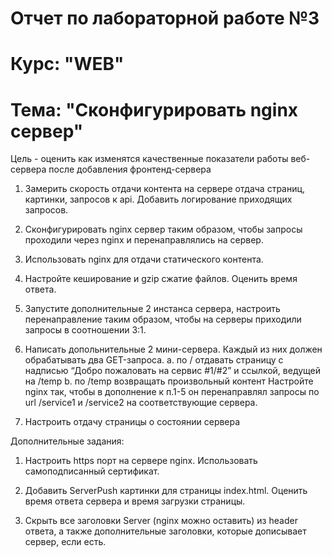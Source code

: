 # Отчет по лабораторной работе №3
# Курс: "WEB"
# Тема: "Сконфигурировать nginx сервер"

Цель - оценить как изменятся качественные показатели работы веб-сервера после добавления фронтенд-сервера

1.	Замерить скорость отдачи контента на сервере отдача страниц, картинки, запросов к api. Добавить логирование приходящих запросов.

2.	Сконфигурировать nginx сервер таким образом, чтобы запросы проходили через nginx и перенаправлялись на сервер.

3.	Использовать nginx для отдачи статического контента.

4.	Настройте кеширование и gzip сжатие файлов. Оценить время ответа.

5.	Запустите дополнительные 2 инстанса сервера, настроить перенаправление таким образом, чтобы на серверы приходили запросы в соотношении 3:1.

6.	 Написать допольнительные 2 мини-сервера. Каждый из них должен обрабатывать два GET-запроса.
a.	по / отдавать страницу с надписью “Добро пожаловать на сервис #1/#2” и ссылкой, ведущей на /temp
b.	по /temp  возвращать произвольный контент
Настройте nginx так, чтобы в дополнение к п.1-5 он перенаправлял запросы по     url /service1 и /service2 на соответствующие сервера.

7.	Настроить отдачу страницы о состоянии сервера

Дополнительные задания:

1.	Настроить https порт на сервере nginx. Использовать самоподписанный сертификат.

2.	Добавить ServerPush картинки для страницы index.html. Оценить время ответа сервера и время загрузки страницы.

3.	Скрыть все заголовки Server (nginx можно оставить) из header ответа, а также дополнительные заголовки, которые дописывает сервер, если есть.

